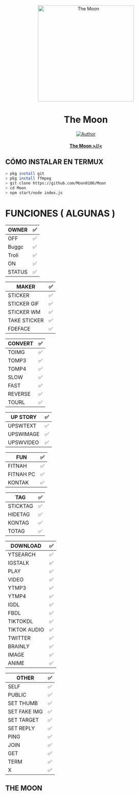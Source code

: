 <div align="center">
<img src="https://es.123rf.com/similar-images/50220944.jpg" alt="The Moon" width="300" />

# The Moon

>
>
>
</div>
<p align="center">
  <a href="https://github.com/Fxmods"><img title="Author" src="https://img.shields.io/badge/Author-The Moon-blue.svg?style=for-the-badge&logo=github" /></a>
  <h4 align="center">
  <a href="https://wa.me/56950805080">The Moon >//< </a>
</h4>
</p>

## CÓMO INSTALAR EN TERMUX
```bash
> pkg install git
> pkg install ffmpeg
> git clone https://github.com/Moon0106/Moon
> cd Moon
> npm start/node index.js
```


 






# FUNCIONES ( ALGUNAS )

| OWNER |✅|
| ------------- | ------------- |
| OFF |✅|
| Buggc|✅|
|Troli|✅|
| ON |✅|
| STATUS |✅|

| MAKER |✅|
| ------------- | ------------- |
| STICKER |✅|
| STICKER GIF |✅|
| STICKER WM |✅|
| TAKE STICKER |✅|
| FDEFACE |✅|

| CONVERT |✅|
| ------------- | ------------- |
| TOIMG |✅|
| TOMP3 |✅|
| TOMP4 |✅|
| SLOW |✅|
| FAST |✅|
| REVERSE |✅|
| TOURL |✅|

| UP STORY |✅|
| ------------- | ------------- |
| UPSWTEXT |✅|
| UPSWIMAGE |✅|
| UPSWVIDEO  |✅|

| FUN |✅|
| ------------- | ------------- |
| FITNAH |✅|
| FITNAH PC |✅|
| KONTAK |✅|


| TAG |✅|
| ------------- | ------------- |
| STICKTAG |✅|
| HIDETAG |✅|
| KONTAG |✅|
| TOTAG |✅|

| DOWNLOAD |✅|
| ------------- | ------------- |
| YTSEARCH |✅|
| IGSTALK |✅|
| PLAY |✅|
| VIDEO |✅|
| YTMP3 |✅|
| YTMP4 |✅|
| IGDL |✅|
| FBDL |✅|
| TIKTOKDL |✅|
| TIKTOK AUDIO |✅|
| TWITTER |✅|
| BRAINLY |✅|
| IMAGE |✅|
| ANIME |✅|

| OTHER |✅|
| ------------- | ------------- |
| SELF |✅|
| PUBLIC |✅|
| SET THUMB |✅|
| SET FAKE IMG |✅|
| SET TARGET |✅|
| SET REPLY |✅|
| PING |✅|
| JOIN |✅|
| GET |✅|
| TERM |✅|
| X |✅|

## THE MOON

  

